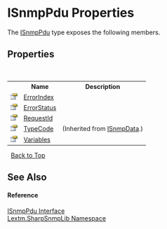 # ISnmpPdu Properties
 

The <a href="T_Lextm_SharpSnmpLib_ISnmpPdu">ISnmpPdu</a> type exposes the following members.


## Properties
&nbsp;<table><tr><th></th><th>Name</th><th>Description</th></tr><tr><td>![Public property](media/pubproperty.gif "Public property")</td><td><a href="P_Lextm_SharpSnmpLib_ISnmpPdu_ErrorIndex">ErrorIndex</a></td><td /></tr><tr><td>![Public property](media/pubproperty.gif "Public property")</td><td><a href="P_Lextm_SharpSnmpLib_ISnmpPdu_ErrorStatus">ErrorStatus</a></td><td /></tr><tr><td>![Public property](media/pubproperty.gif "Public property")</td><td><a href="P_Lextm_SharpSnmpLib_ISnmpPdu_RequestId">RequestId</a></td><td /></tr><tr><td>![Public property](media/pubproperty.gif "Public property")</td><td><a href="P_Lextm_SharpSnmpLib_ISnmpData_TypeCode">TypeCode</a></td><td> (Inherited from <a href="T_Lextm_SharpSnmpLib_ISnmpData">ISnmpData</a>.)</td></tr><tr><td>![Public property](media/pubproperty.gif "Public property")</td><td><a href="P_Lextm_SharpSnmpLib_ISnmpPdu_Variables">Variables</a></td><td /></tr></table>&nbsp;
<a href="#isnmppdu-properties">Back to Top</a>

## See Also


#### Reference
<a href="T_Lextm_SharpSnmpLib_ISnmpPdu">ISnmpPdu Interface</a><br /><a href="N_Lextm_SharpSnmpLib">Lextm.SharpSnmpLib Namespace</a><br />